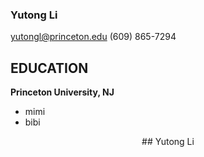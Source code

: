 ### Yutong Li 
yutongl@princeton.edu   (609) 865-7294

## EDUCATION 
**Princeton University, NJ**
- mimi
- bibi

<p align="center">
    ## Yutong Li
</p>
